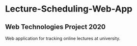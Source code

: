 # Lecture-Scheduling-Web-App

## Web Technologies Project 2020

Web application for tracking online lectures at university. 
